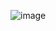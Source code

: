 ![image](https://github.com/ProboticsX/Kubernetes/assets/36927669/62b8479f-9b92-4c73-950e-988dd584599f)
